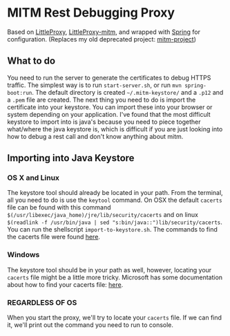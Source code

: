 # MITM Rest Debugging Proxy

Based on [LittleProxy](https://github.com/adamfisk/LittleProxy), [LittleProxy-mitm](https://github.com/ganskef/LittleProxy-mitm), and wrapped with [Spring](https://spring.io/) for configuration. (Replaces my old deprecated project: [mitm-project](https://github.com/paul-nelson-baker/mitm-project))

## What to do
You need to run the server to generate the certificates to debug HTTPS traffic. The simplest way is to run `start-server.sh`, or run `mvn spring-boot:run`. The default directory is created `~/.mitm-keystore/` and a `.p12` and a `.pem` file are created. The next thing you need to do is import the certificate into your keystore. You can import these into your browser or system depending on your application. I've found that the most difficult keystore to import into is java's because you need to piece together what/where the java keystore is, which is difficult if you are just looking into how to debug a rest call and don't know anything about mitm.

## Importing into Java Keystore
### OS X and Linux
The keystore tool should already be located in your path. From the terminal, all you need to do is use the `keytool` command. On OSX the default `cacerts` file can be found with this command `$(/usr/libexec/java_home)/jre/lib/security/cacerts` and on linux `$(readlink -f /usr/bin/java | sed "s:bin/java::")lib/security/cacerts`. You can run the shellscript `import-to-keystore.sh`. The commands to find the cacerts file were found [here](https://stackoverflow.com/a/11937940/1478636).
### Windows
The keystore tool should be in your path as well, however, locating your `cacerts` file might be a little more tricky. Microsoft has some documentation about how to find your cacerts file: [here](https://docs.microsoft.com/en-us/azure/java-add-certificate-ca-store).
### REGARDLESS OF OS
When you start the proxy, we'll try to locate your `cacerts` file. If we can find it, we'll print out the command you need to run to console.